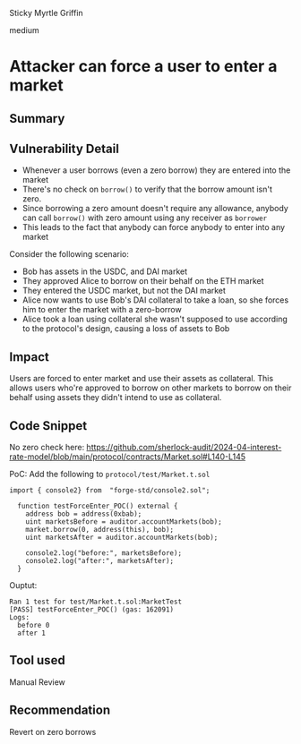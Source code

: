 Sticky Myrtle Griffin

medium

# Attacker can force a user to enter a market

## Summary



## Vulnerability Detail

* Whenever a user borrows (even a zero borrow) they are entered into the market
* There's no check on `borrow()` to verify that the borrow amount isn't zero. 
* Since borrowing a zero amount doesn't require any allowance, anybody can call `borrow()` with zero amount using any receiver as `borrower`
* This leads to the fact that anybody can force anybody to enter into any market

Consider the following scenario:
* Bob has assets in the USDC, and DAI market
* They approved Alice to borrow on their behalf on the ETH market
* They entered the USDC market, but not the DAI market
* Alice now wants to use Bob's DAI collateral to take a loan, so she forces him to enter the market with a zero-borrow
* Alice took a loan using collateral she wasn't supposed to use according to the protocol's design, causing a loss of assets to Bob


## Impact
Users are forced to enter market and use their assets as collateral.
This allows users who're approved to borrow on other markets to borrow on their behalf using assets they didn't intend to use as collateral.


## Code Snippet
No zero check here:
https://github.com/sherlock-audit/2024-04-interest-rate-model/blob/main/protocol/contracts/Market.sol#L140-L145


PoC:
Add the following to `protocol/test/Market.t.sol`

`import { console2} from  "forge-std/console2.sol";`
```solidity
  function testForceEnter_POC() external {
    address bob = address(0xbab);
    uint marketsBefore = auditor.accountMarkets(bob);
    market.borrow(0, address(this), bob);
    uint marketsAfter = auditor.accountMarkets(bob);

    console2.log("before:", marketsBefore);
    console2.log("after:", marketsAfter);
  }
```

Ouptut:

```text
Ran 1 test for test/Market.t.sol:MarketTest
[PASS] testForceEnter_POC() (gas: 162091)
Logs:
  before 0
  after 1
```

## Tool used

Manual Review

## Recommendation

Revert on zero borrows